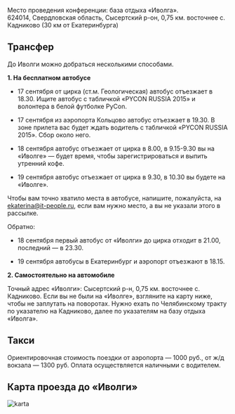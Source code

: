 Место проведения конференции: база отдыха «Иволга».  
624014, Свердловская область, Сысертский р-он, 0,75 км. восточнее с. Кадниково (30 км от Екатеринбурга)


## Трансфер
До Иволги можно добраться несколькими способами.

<b>1. На бесплатном автобусе</b>

* 17 сентября от цирка (ст.м. Геологическая) автобус отъезжает в 18.30. Ищите автобус с табличкой «PYCON RUSSIA 2015» и волонтера в белой футболке PyCon.

* 17 сентября из аэропорта Кольцово автобус отъезжает в 19.30. В зоне прилета вас будет ждать водитель с табличкой «PYCON RUSSIA 2015». Сбор около него. 

* 18 сентября автобус отъезжает от цирка в 8.00, в 9.15-9.30 вы на «Иволге» — будет время, чтобы зарегистрироваться и выпить утренний кофе.

* 19 сентября автобус отъезжает от цирка в 9.30, в 10.30 вы будете на «Иволге».

Чтобы вам точно хватило места в автобусе, напишите, пожалуйста, на ekaterina@it-people.ru, если вам нужно место, а вы не указали этого в рассылке.

Обратно: 
* 18 сентября первый автобус от «Иволги» до цирка отходит в 21.00, последний  — в  23.30.

* 19 сентября автобусы в Екатеринбург и аэропорт отъезжают в 18.15.

<b>2. Самостоятельно на автомобиле</b>

Точный адрес «Иволги»: Сысертский р-н, 0,75 км. восточнее с. Кадниково. Если вы не были на «Иволге», взгляните на карту ниже, чтобы не заплутать на поворотах. Нужно ехать по Челябинскому тракту по указателю на Кадниково, далее по указателям на базу отдыха «Иволга».

## Такси
Ориентировочная стоимость поездки от аэропорта — 1000 руб., от ж/д вокзала — 1300 руб. Оплата осуществляется наличными с водителем.


## Карта проезда до «Иволги»
![karta](http://dropbucket.ru/karta) 
